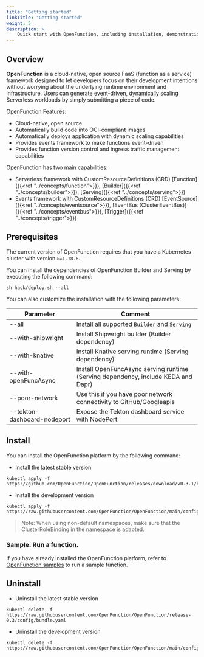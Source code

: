 ```yaml
---
title: "Getting started"
linkTitle: "Getting started"
weight: 5
description: >	
    Quick start with OpenFunction, including installation, demonstration of simple cases
---
```


## Overview

**OpenFunction** is a cloud-native, open source FaaS (function as a service) framework designed to let developers focus on their development intentions without worrying about the underlying runtime environment and infrastructure. Users can generate event-driven, dynamically scaling Serverless workloads by simply submitting a piece of code.

OpenFunction Features:

- Cloud-native, open source
- Automatically build code into OCI-compliant images
- Automatically deploys application with dynamic scaling capabilities
- Provides events framework to make functions event-driven
- Provides function version control and ingress traffic management capabilities

OpenFunction has two main capabilities:

- Serverless framework with CustomResourceDefinitions (CRD) [Function]({{<ref "../concepts/function">}}), [Builder]({{<ref "../concepts/builder">}}), [Serving]({{<ref "../concepts/serving">}})
- Events framework with CustomResourceDefinitions (CRD) [EventSource]({{<ref "../concepts/eventsource">}}), [EventBus (ClusterEventBus)]({{<ref "../concepts/eventbus">}}), [Trigger]({{<ref "../concepts/trigger">}})

## Prerequisites

The current version of OpenFunction requires that you have a Kubernetes cluster with version ``>=1.18.6``.

You can install the dependencies of OpenFunction Builder and Serving by executing the following command:

```shell
sh hack/deploy.sh --all
```

You can also customize the installation with the following parameters:

| Parameter                          | Comment                                                      |
| ---------------------------------- | ------------------------------------------------------------ |
| --all                              | Install all supported ```Builder``` and ```Serving```        |
| --with-shipwright                  | Install Shipwright builder (Builder dependency)              |
| --with-knative                     | Install Knative serving runtime (Serving dependency)         |
| --with-openFuncAsync               | Install OpenFuncAsync serving runtime (Serving dependency, include KEDA and Dapr) |
| --poor-network                     | Use this if you have poor network connectivity to GitHub/Googleapis |
| --tekton-dashboard-nodeport <port> | Expose the Tekton dashboard service with NodePort            |

## Install

You can install the OpenFunction platform by the following command:

- Install the latest stable version

```shell
kubectl apply -f https://github.com/OpenFunction/OpenFunction/releases/download/v0.3.1/bundle.yaml
```

- Install the development version

```shell
kubectl apply -f https://raw.githubusercontent.com/OpenFunction/OpenFunction/main/config/bundle.yaml
```

> Note: When using non-default namespaces, make sure that the ClusterRoleBinding in the namespace is adapted.

### Sample: Run a function.

If you have already installed the OpenFunction platform, refer to [OpenFunction samples](https://github.com/OpenFunction/samples) to run a sample function.

## Uninstall 

- Uninstall the latest stable version

```shell
kubectl delete -f https://raw.githubusercontent.com/OpenFunction/OpenFunction/release-0.3/config/bundle.yaml
```

- Uninstall the development version

```shell
kubectl delete -f https://raw.githubusercontent.com/OpenFunction/OpenFunction/main/config/bundle.yaml
```

